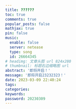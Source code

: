 ```yaml
---
title: ??????
toc: true
comments: true
popular_posts: false
mathjax: true
pin: false
music:
  enable: false
  server: netease
  type: song
  id: 26664345
# headimg: 文章头图 url 824x280
# thumbnail: 标题右边缩略图 url
abstract: '即将开启！'
message: '即将开启23232323！'
date: 2023-03-09 22:40:24
tags:
categories:
keywords:
password: 20230309
---
```

